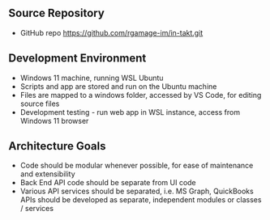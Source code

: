 ## Source Repository
* GitHub repo https://github.com/rgamage-im/in-takt.git

## Development Environment
* Windows 11 machine, running WSL Ubuntu
* Scripts and app are stored and run on the Ubuntu machine
* Files are mapped to a windows folder, accessed by VS Code, for editing source files
* Development testing - run web app in WSL instance, access from Windows 11 browser

## Architecture Goals
* Code should be modular whenever possible, for ease of maintenance and extensibility
* Back End API code should be separate from UI code
* Various API services should be separated, i.e. MS Graph, QuickBooks APIs should be developed as separate, independent modules or classes / services

